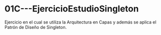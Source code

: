 # 01C---EjercicioEstudioSingleton
Ejercicio en el cual se utiliza la Arquitectura en Capas y además se aplica el Patrón de Diseño de Singleton.

